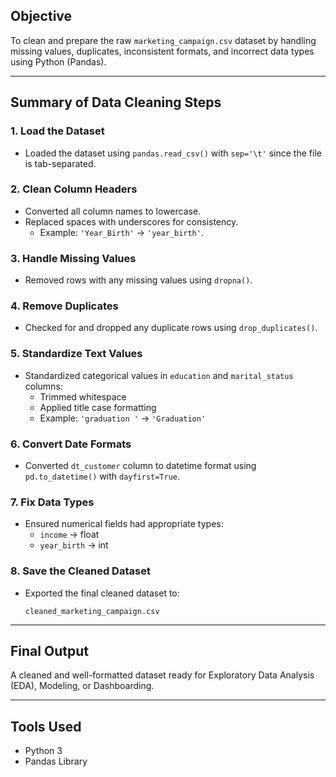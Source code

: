 ##  Objective
To clean and prepare the raw `marketing_campaign.csv` dataset by handling missing values, duplicates, inconsistent formats, and incorrect data types using Python (Pandas).

---

##  Summary of Data Cleaning Steps

### 1. Load the Dataset
- Loaded the dataset using `pandas.read_csv()` with `sep='\t'` since the file is tab-separated.

### 2. Clean Column Headers
- Converted all column names to lowercase.
- Replaced spaces with underscores for consistency.
  - Example: `'Year_Birth'` → `'year_birth'`.

### 3. Handle Missing Values
- Removed rows with any missing values using `dropna()`.

### 4. Remove Duplicates
- Checked for and dropped any duplicate rows using `drop_duplicates()`.

### 5. Standardize Text Values
- Standardized categorical values in `education` and `marital_status` columns:
  - Trimmed whitespace
  - Applied title case formatting
  - Example: `'graduation '` → `'Graduation'`

### 6. Convert Date Formats
- Converted `dt_customer` column to datetime format using `pd.to_datetime()` with `dayfirst=True`.

### 7. Fix Data Types
- Ensured numerical fields had appropriate types:
  - `income` → float
  - `year_birth` → int

### 8. Save the Cleaned Dataset
- Exported the final cleaned dataset to:
  ```
  cleaned_marketing_campaign.csv
  ```

---

##  Final Output
A cleaned and well-formatted dataset ready for Exploratory Data Analysis (EDA), Modeling, or Dashboarding.

---

##  Tools Used
- Python 3
- Pandas Library
